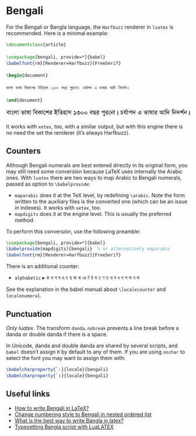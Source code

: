 # Bengali

For the Bengali or Bangla language, the `Harfbuzz` renderer in `luatex`
is recommended. Here is a minimal example:
```tex
\documentclass{article}

\usepackage[bengali, provide=*]{babel}
\babelfont{rm}[Renderer=Harfbuzz]{FreeSerif}

\begin{document}

বাংলা ভাষা বিকাশের ইতিহাস ১৩০০ বছর পুরনো। চর্যাপদ এ ভাষার আদি নিদর্শন।

\end{document}
```
![](../media/bengali-sample-luatex.png)

It works with `xetex`, too, with a similar output, but with this engine
there is no need the set the renderer (it’s always Harfbuzz).

## Counters

Although Bengali numerals are best entered directly in its original
form, you may still need some conversion because LaTeX uses internally
the Arabic ones. With `luatex` there are two ways to map Arabic to
Bengali numerals, passed as option to `\babelprovide`:
* `maparabic` does it at the TeX level, by redefining `\arabic`. Note
  the form written to the auxiliary files is the converted one (which
  can be an issue in indexes). It works with `xetex`, too.
* `mapdigits` does it at the engine level. This is
  usually the preferred method.

To perform this conversión, use the following preamble:
```tex
\usepackage[bengali, provide=*]{babel}
\babelprovide[mapdigits]{bengali}  % or alternatively maparabic
\babelfont{rm}[Renderer=Harfbuzz]{FreeSerif}
```

There is an additional counter:
* `alphabetic` ▸ ক খ গ ঘ ঙ চ ছ জ ঝ ঞ ট ঠ ড ঢ ণ ত থ দ ধ ন প ফ ব ভ

See the explanation in the babel manual about `\localecounter` and
`localenumeral`.

## Punctuation

_Only luatex_. The transform `danda.nobreak` prevents a line break
before a danda or double danda if there is a space.

In Unicode, danda and double danda are shared by several scripts, and
`babel` doesn’t assign it by default to any of them. If you are using
`onchar` to select the font you may want to assign them with:
```tex
\babelcharproperty{`।}{locale}{bengali}
\babelcharproperty{`॥}{locale}{bengali}
```

## Useful links

* [How to write Bengali in LaTeX?](https://tex.stackexchange.com/a/561540/5735)
* [Change numbering style to Bengali in nested ordered list](https://tex.stackexchange.com/a/563725/5735)
* [What is the best way to write Bangla in latex?](https://tex.stackexchange.com/questions/620543/what-is-the-best-way-to-write-bangla-in-latex/620546#620546)
* [Typesetting Bangla script with LuaLATEX](https://www.latex-project.org/publications/UFi-TUB-tb127fischer-bangla.pdf)
